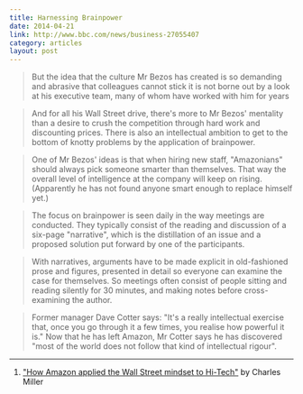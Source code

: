 ```yaml
---
title: Harnessing Brainpower
date: 2014-04-21
link: http://www.bbc.com/news/business-27055407
category: articles
layout: post
---
```


> But the idea that the culture Mr Bezos has created is so demanding and
> abrasive that colleagues cannot stick it is not borne out by a look at his
> executive team, many of whom have worked with him for years

> And for all his Wall Street drive, there's more to Mr Bezos' mentality than a
> desire to crush the competition through hard work and discounting prices.
> There is also an intellectual ambition to get to the bottom of knotty problems
> by the application of brainpower.

> One of Mr Bezos' ideas is that when hiring new staff, "Amazonians" should
> always pick someone smarter than themselves. That way the overall level of
> intelligence at the company will keep on rising. (Apparently he has not found
> anyone smart enough to replace himself yet.)

> The focus on brainpower is seen daily in the way meetings are conducted. They
> typically consist of the reading and discussion of a six-page "narrative",
> which is the distillation of an issue and a proposed solution put forward by
> one of the participants.

> With narratives, arguments have to be made explicit in old-fashioned prose and
> figures, presented in detail so everyone can examine the case for themselves.
> So meetings often consist of people sitting and reading silently for 30
> minutes, and making notes before cross-examining the author.

> Former manager Dave Cotter says: "It's a really intellectual exercise that,
> once you go through it a few times, you realise how powerful it is." Now that
> he has left Amazon, Mr Cotter says he has discovered "most of the world does
> not follow that kind of intellectual rigour".

---
1. ["How Amazon applied the Wall Street mindset to Hi-Tech"][1] by
Charles Miller


[1]: http://www.bbc.com/news/business-27055407
